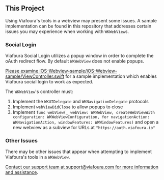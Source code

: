 ## This Project

Using Viafoura's tools in a webview may present some issues. A sample implementation can be found  in this repository that addresses certain issues you may experience when working with `WKWebView`s.

### Social Login

 Viafoura Social Login utilizes a popup window in order to complete the oAuth redirect flow. By default `WKWebView` 
does not enable popups.

[Please examine iOS-Webview-sample/iOS-Webview-sample/ViewController.swift](iOS-Webview-sample/iOS-Webview-sample/ViewController.swift)
for a sample implementation which enables Viafoura social login to work as expected.

The `WKWebView`'s controller must:

1. Implement the `WKUIDelegate` and `WKNavigationDelegate` protocols
1. Implement `webViewDidClose` to allow popups to close
1. Implement `func webView(_ webView: WKWebView, createWebViewWith configuration: WKWebViewConfiguration, for navigationAction: WKNavigationAction, windowFeatures: WKWindowFeatures)` and open a new webview as a subview for URLs at `"https://auth.viafoura.io"`

### Other Issues

There may be other issues that appear when attempting to implement Viafoura's tools in a `WKWebView`.

[Contact our support team at support@viafoura.com for more information and assistance](mailto:support@viafoura.com).
